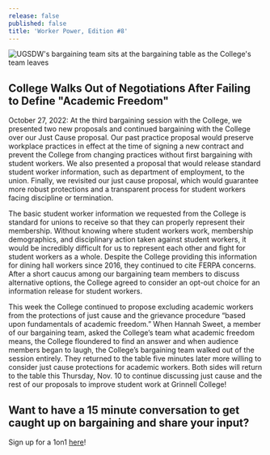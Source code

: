 ```yaml
---
release: false
published: false
title: 'Worker Power, Edition #8'
---
```

![UGSDW's bargaining team sits at the bargaining table as the College's team leaves](ugsdw.org/assets/news/Screen%20Shot%202022-10-30%20at%201.32.08%20PM.png)

## College Walks Out of Negotiations After Failing to Define "Academic Freedom"

October 27, 2022: At the third bargaining session with the College, we presented two new proposals and continued bargaining with the College over our Just Cause proposal. Our past practice proposal would preserve workplace practices in effect at the time of signing a new contract and prevent the College from changing practices without first bargaining with student workers. We also presented a proposal that would release standard student worker information, such as department of employment, to the union. Finally, we revisited our just cause proposal, which would guarantee more robust protections and a transparent process for student workers facing discipline or termination.

The basic student worker information we requested from the College is standard for unions to receive so that they can properly represent their membership. Without knowing where student workers work, membership demographics, and disciplinary action taken against student workers, it would be incredibly difficult for us to represent each other and fight for student workers as a whole. Despite the College providing this information for dining hall workers since 2016, they continued to cite FERPA concerns. After a short caucus among our bargaining team members to discuss alternative options, the College agreed to consider an opt-out choice for an information release for student workers. 

This week the College continued to propose excluding academic workers from the protections of just cause and the grievance procedure “based upon fundamentals of academic freedom.” When Hannah Sweet, a member of our bargaining team, asked the College’s team what academic freedom means, the College floundered to find an answer and when audience members began to laugh, the College’s bargaining team walked out of the session entirely. They returned to the table five minutes later more willing to consider just cause protections for academic workers. Both sides will return to the table this Thursday, Nov. 10 to continue discussing just cause and the rest of our proposals to improve student work at Grinnell College!

## Want to have a 15 minute conversation to get caught up on bargaining and share your input?

Sign up for a 1on1 [here](bit.ly/union1on1)!